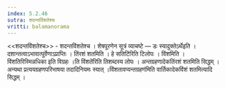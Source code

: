 ```yaml
---
index: 5.2.46
sutra: शदन्तविंशतेश्च
vritti: balamanorama
---
```


<<शदन्तविंशतेश्च>> - शदन्तविंशतेश्च । शेषपूरणेन सूत्रं व्याचष्टे — डः स्यादुक्तेऽर्थेइति । दशान्तत्वाऽभावात्पूर्वेणाऽप्राप्तिः । तिंरशं शतमिति । हे सतिटि॑रिति टिलोपः । विंशमिति । विंशतिरिस्मिन्नधिका इति विग्रहः ।ति विंशते॑रिति तिशब्दस्य लोपः । अन्तग्रहणादेकतिंरशं शतमिति सिद्धम् । अन्यथा प्रत्ययग्रहणपरिभाषया तदादिनियमः स्यात् ।विंशतावप्यन्तग्रहण॑मिति वार्तिकादेकविंशं शतमित्यादि सिद्धम् । 